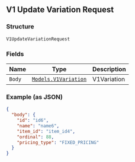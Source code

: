 ## V1 Update Variation Request

### Structure

`V1UpdateVariationRequest`

### Fields

| Name | Type | Description |
|  --- | --- | --- |
| `Body` | [`Models.V1Variation`](/doc/models/v1-variation.md) | V1Variation |

### Example (as JSON)

```json
{
  "body": {
    "id": "id6",
    "name": "name6",
    "item_id": "item_id4",
    "ordinal": 88,
    "pricing_type": "FIXED_PRICING"
  }
}
```

